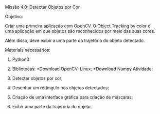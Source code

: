 Missão 4.0: Detectar Objetos por Cor

Objetivo:

Criar uma primeira aplicação com OpenCV. O Object Tracking by color é uma aplicação em que objetos são reconhecidos por meio das suas cores.

Além disso, deve exibir a uma parte da trajetória do objeto detectado.

Materiais necessários:

1. Python3
2. Bibliotecas:
  *Download OpenCV: Linux;
  *Download Numpy
Atividade:

1. Detectar objetos por cor;
2. Desenhar um retângulo nos objetos detectados;
3. Criação de uma interface gráfica para criação de máscaras;
4. Exibir uma parte da trajetória do objeto.
